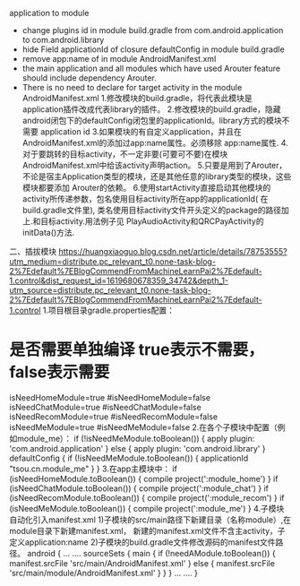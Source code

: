 application to module
* change plugins id in module build.gradle from com.android.application to com.android.library
* hide Field applicationId of closure defaultConfig in module build.gradle
* remove app:name of <application> in module AndroidManifest.xml
* the main application and all modules which have used Arouter feature should include dependency
  Arouter.
* There is no need to declare <action> for target activity in the module AndroidManifest.xml
1.修改模块的build.gradle，将代表此模块是application插件改成代表library的插件。
2.修改模块的build.gradle，隐藏android闭包下的defaultConfig闭包里的applicationId。library方式的模块不需要
  application id
3.如果模块的有自定义application，并且在AndroidManifest.xml的<application>添加过app:name属性。必须移除
  app:name属性.
4.对于要跳转的目标activity，不一定非要(可要可不要)在模块AndroidManifest.xml中给该activity声明action。
5.只要是用到了Arouter，不论是宿主Application类型的模块，还是其他任意的library类型的模块，这些模块都要添加
  Arouter的依赖。
6.使用startActivity直接启动其他模块的activity所传递参数，包名使用目标activity所在app的applicationId(
  在build.gradle文件里), 类名使用目标activity文件开头定义的package的路径加上.和目标activity.用法例子见
  PlayAudioActivity和QRCPayActivity的initData()方法.


二、插拔模块
https://huangxiaoguo.blog.csdn.net/article/details/78753555?utm_medium=distribute.pc_relevant_t0.none-task-blog-2%7Edefault%7EBlogCommendFromMachineLearnPai2%7Edefault-1.control&dist_request_id=1619680678359_34742&depth_1-utm_source=distribute.pc_relevant_t0.none-task-blog-2%7Edefault%7EBlogCommendFromMachineLearnPai2%7Edefault-1.control
1.项目根目录gradle.properties配置：
# 是否需要单独编译 true表示不需要，false表示需要
isNeedHomeModule=true
#isNeedHomeModule=false
isNeedChatModule=true
#isNeedChatModule=false
isNeedRecomModule=true
#isNeedRecomModule=false
isNeedMeModule=true
#isNeedMeModule=false
2.在各个子模块中配置（例如module_me）：
if (!isNeedMeModule.toBoolean()) {
    apply plugin: 'com.android.application'
} else {
    apply plugin: 'com.android.library'
}
defaultConfig {
        if (!isNeedMeModule.toBoolean()) {
            applicationId "tsou.cn.module_me"
        }
 }
3.在app主模块中：
if (isNeedHomeModule.toBoolean()) {
        compile project(':module_home')
    }
    if (isNeedChatModule.toBoolean()) {
        compile project(':module_chat')
    }
    if (isNeedRecomModule.toBoolean()) {
        compile project(':module_recom')
    }
    if (isNeedMeModule.toBoolean()) {
        compile project(':module_me')
    }
4.子模块自动化引入manifest.xml
1)子模块的src/main路径下新建目录（名称module）,在module目录下新建manifest.xml，
新建的manifest.xml文件不含主activity，子定义application:name
2)子模块的build.gradle文件修改源码的manifest文件路径。
android {
    ...
    ....
    sourceSets {
        main {
            if (!needAModule.toBoolean()) {
                manifest.srcFile 'src/main/AndroidManifest.xml'
            } else {
                manifest.srcFile 'src/main/module/AndroidManifest.xml'
            }
        }
    }
    ...
    ....
}
